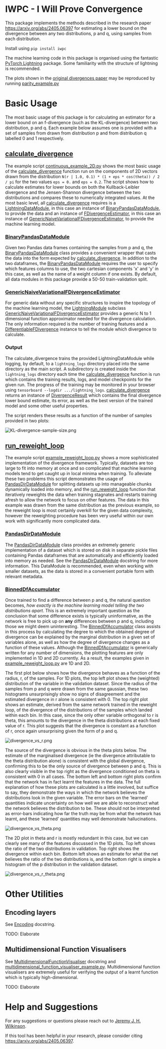 # IWPC - I Will Prove Convergence #

This package implements the methods described in the research paper https://arxiv.org/abs/2405.06397 for estimating a 
lower bound on the divergence between any two distributions, p and q, using samples from each distribution.

Install using `pip install iwpc`

The machine learning code in this package is organised using the fantastic [PyTorch Lightning](https://lightning.ai/docs/pytorch/stable/)
package. Some familiarity with the structure of lightning is recommended.

The plots shown in the [original divergences paper](https://arxiv.org/abs/2405.06397) may be reproduced by running [parity_example.py](examples%2Fparity_example.py)

# Basic Usage #

The most basic usage of this package is for calculating an estimator for a lower bound on an f-divergence (such as the 
KL-divergence) between two distribution, p and q. Each example below assumes one is provided with a set of samples from
drawn from distribution p and from distribution q labelled 0 and 1 respectively.

## [calculate_divergence](src%2Fiwpc%2Fcalculate_divergence.py) ##

The example script [continuous_example_2D.py](examples%2Fcontinuous_example_2D.py) shows the most basic usage of the [calculate_divergence](src%2Fiwpc%2Fcalculate_divergence.py) function
run on the components of 2D vectors drawn from the distribution `N(r | 1.0, 0.1) * (1 + eps * cos(theta)) / 2 / pi` for
the two values `eps = 0.` and `eps = 0.2`. The script shows how to calculate estimates for lower bounds on both the Kullback-Leibler
divergence and the Jensen-Shannon divergence between the two distributions and compares these to numerically integrated
values. At the most basic level, all [calculate_divergence](src%2Fiwpc%2Fcalculate_divergence.py) requires is a [LightningDataModule](https://lightning.ai/docs/pytorch/stable/data/datamodule.html), in this case an
instance of [BinaryPandasDataModule](src%2Fiwpc%2Fdata_modules%2Fpandas_data_module.py), to provide the data and an instance of [FDivergenceEstimator](src%2Fiwpc%2Fmodules%2Ffdivergence_base.py), in this case an
instance of [GenericNaiveVariationalFDivergenceEstimator](src%2Fiwpc%2Fmodules%2Fnaive.py), to provide the machine learning model.

### [BinaryPandasDataModule](src%2Fiwpc%2Fdata_modules%2Fpandas_data_module.py) ###

Given two Pandas data frames containing the samples from p and q, the [BinaryPandasDataModule](src%2Fiwpc%2Fdata_modules%2Fpandas_data_module.py) class provides a
convenient wrapper that casts the data into the form expected by [calculate_divergence](src%2Fiwpc%2Fcalculate_divergence.py). In addition to the two 
dataframes, the [BinaryPandasDataModule](src%2Fiwpc%2Fdata_modules%2Fpandas_data_module.py) requires the user to specify which features columns to use, the two
cartesian components 'x' and 'y' in this case, as well as the name of a weight column if one exists. By default, all
data modules in this package provide a 50-50 train-validation split.

### [GenericNaiveVariationalFDivergenceEstimator](src%2Fiwpc%2Fmodules%2Fnaive.py) ###

For generic data without any specific structures to inspire the topology of the machine learning model, the [LightningModule](https://lightning.ai/docs/pytorch/stable/common/lightning_module.html)
subclass [GenericNaiveVariationalFDivergenceEstimator](src%2Fiwpc%2Fmodules%2Fnaive.py) provides a generic N to 1 dimensional
function approximator needed for the divergence calculation. The only information required is the number of training 
features and a [DifferentiableFDivergence](src%2Fiwpc%2Fdivergences%2Fbase.py) instance to tell the module which divergence to calculate.

### Output ###

The calculate_divergence trains the provided LightningDataModule while logging, by default, to a `lightning_logs` directory 
placed into the same directory as the main script. A subdirectory is created inside the `lightning_logs` directory each time the
[calculate_divergence](src%2Fiwpc%2Fcalculate_divergence.py) function is run which contains the training results, logs,
and model checkpoints for the given run. The progress of the training may be monitored in your browser using
`tensorboard --logdir .../lightning_logs`. [calculate_divergence](src%2Fiwpc%2Fcalculate_divergence.py) returns an
instance of [DivergenceResult](src%2Fiwpc%2Fcalculate_divergence.py) which contains the final divergence lower bound estimate, 
its error, as well as the best version of the trained model and some other useful properties.

The script renders these results as a function of the number of samples provided in two plots:

![KL-divergence-sample-size.png](images%2FKL-divergence-sample-size.png)

## [run_reweight_loop](src%2Fiwpc%2Freweight_loop.py) ##

The example script [example_reweight_loop.py](examples%2Fexample_reweight_loop.py) shows a more sophisticated
implementation of the divergence framework. Typically, datasets are too large to fit into memory at once and so
complicated that machine learning models tend to get caught up in local minima when training. To alleviate these two
problems this script demonstrates the usage of [PandasDirDataModule](src%2Fiwpc%2Fdata_modules%2Fpandas_directory_data_module.py)
for splitting datasets up into manageable chunks dynamically loaded into memory, and the [run_reweight_loop](src%2Fiwpc%2Freweight_loop.py)
function that iteratively reweights the data when training stagnates and restarts training afresh to allow the network
to focus on other features. The data in this example was drawn from the same distribution as the previous example, so
the reweight loop is most certainly overkill for the given data complexity, however the reweighting procedure has been
very useful within our own work with significantly more complicated data.

### [PandasDirDataModule](src%2Fiwpc%2Fdata_modules%2Fpandas_directory_data_module.py) ###

The [PandasDirDataModule](src%2Fiwpc%2Fdata_modules%2Fpandas_directory_data_module.py) class provides an extremely
generic implementation of a dataset which is stored on disk in separate pickle files containing Pandas dataframes that
are automatically and efficiently loaded into memory as needed. See the [PandasDirDataModule](src%2Fiwpc%2Fdata_modules%2Fpandas_directory_data_module.py)
docstring for more information. This DataModule is recommended, even when working with smaller datasets, as the data is
stored in a convenient portable form with relevant metadata.

### [BinnedDfAccumulator](src%2Fiwpc%2Faccumulators%2Fbinned_Df_accumulator.py) ###

Once trained to find a difference between p and q, the natural question becomes, _how exactly is the machine learning 
model telling the two distributions apart_. This is an extremely important question as the conclusion that some difference
exists is typically uninformative, as the network is free to pick up on **any** differences between p and q, including
those we might deem uninteresting. The [BinnedDfAccumulator](src%2Fiwpc%2Faccumulators%2Fbinned_Df_accumulator.py) class assists in this process by calculating the 
degree to which the obtained degree of divergence can be explained by the marginal distribution in a given set of
variables alone, as well as how the degree of divergence changes as a function of these values. Although the 
[BinnedDfAccumulator](src%2Fiwpc%2Faccumulators%2Fbinned_Df_accumulator.py) is generically written for any number of dimensions, the plotting features are only
implemented in 1D and 2D currently. As a result, the examples given in [example_reweight_loop.py](examples%2Fexample_reweight_loop.py) are 1D and 2D.

The first plot below shows how the divergence behaves as a function of the radius, r, of the samples. For 1D plots, the
top left plot shows the (weighted) distribution of the variable in the validation dataset. Since the radius of the
samples from p and q were drawn from the same gaussian, these two histograms unsurprisingly show no signs of
disagreement and the estimated divergence in r alone is consistent with 0. The top right plot shows an estimate, derived
from the same network trained in the reweight loop, of the divergence of the distributions of the samples which landed
within each bin. In this case, since the only other variable orthogonal to r is theta, this amounts to the divergence in
the theta distributions at each fixed value of r. This plot suggests that the divergence is constant as a function of r,
once again unsurprising given the form of p and q.

![divergence_vs_r.png](images%2Fdivergence_vs_r.png)

The source of the divergence is obvious in the theta plots below. The estimate of the marginalised divergence
(ie the divergence attributable to the theta distribution alone) is consistent with the global divergence, confirming
this to be the only source of divergence between p and q. This is also clearly visible in the top right as the divergence
conditioned on theta is consistent with 0 in all cases. The bottom left and bottom right plots confirm that the network
has in fact learnt the features in the data. The full explanation of how these plots are calculated is a little involved,
but suffice to say, they demonstrate the ways in which the network believes the distributions look in the given variable.
The error bars on the 'learned' quantities indicate uncertainty on how well we are able to reconstruct what the network
believes the distribution to be. These should not be interpreted as error-bars indicating how far the truth may be from
what the network has learnt, and these 'learned' quantities may well demonstrate hallucinations.

![divergence_vs_theta.png](images%2Fdivergence_vs_theta.png)

The 2D plot in theta and r is mostly redundant in this case, but we can clearly see many of the features discussed in 
the 1D plots. Top left shows the ratio of the two distributions in validation. Top right shows the divergence within
each bin. Bottom left shows an estimate for what the net believes the ratio of the two distributions is, and
the bottom right is simple a histogram of the p distribution in the validation dataset.

![divergence_vs_r_theta.png](images%2Fdivergence_vs_r_theta.png)

# Other Utilities

## Encoding layers

See [Encoding](src%2Fiwpc%2Fencodings%2Fencoding_base.py) docstring.

TODO: Elaborate

## Multidimensional Function Visualisers

See [MultidimensionalFunctionVisualiser](src%2Fiwpc%2Fvisualise%2Fmultidimensional_function_visualiser.py) docstring and [multidimensional_function_visualiser_example.py](examples%2Fmultidimensional_function_visualiser_example.py).
Multidimensional function visualisers are extremely useful for verifying the output of a learnt function which is typically high-dimensional.

TODO: Elaborate

# Help and Suggestions #

For any suggestions or questions please reach out to [Jeremy J. H. Wilkinson](mailto:jero.wilkinson@gmail.com).

If this tool has been helpful in your research, please consider citing https://arxiv.org/abs/2405.06397.